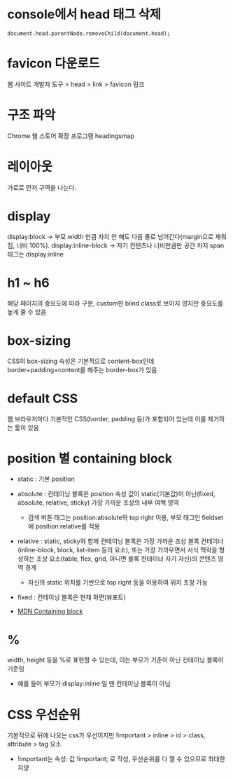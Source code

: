 # console에서 head 태그 삭제

`document.head.parentNode.removeChild(document.head);`

# favicon 다운로드

웹 사이트 개발자 도구 > head > link > favicon 링크

# 구조 파악

Chrome 웹 스토어 확장 프로그램 headingsmap

# 레이아웃

가로로 먼저 구역을 나눈다.

# display

display:block -> 부모 width 만큼 차지 안 해도 다음 줄로 넘어간다(margin으로 채워짐, 너비 100%).
display:inline-block -> 자기 컨텐츠나 너비만큼만 공간 차지
span 태그는 display:inline

# h1 ~ h6

해당 페이지의 중요도에 따라 구분, custom한 blind class로 보이지 않지만 중요도를 높게 줄 수 있음

# box-sizing

CSS의 box-sizing 속성은 기본적으로 content-box인데 border+padding+content를 해주는 border-box가 있음

# default CSS

웹 브라우저마다 기본적인 CSS(border, padding 등)가 포함되어 있는데 이를 제거하는 툴이 있음

# position 별 containing block

- static : 기본 position

- absolute : 컨테이닝 블록은 position 속성 값이 static(기본값)이 아닌(fixed, absolute, relative, sticky) 가장 가까운 조상의 내부 여백 영역

  - 검색 버튼 태그는 position:absolute와 top right 이용, 부모 태그인 fieldset에 position:relative를 적용

- relative : static, sticky와 함께 컨테이닝 블록은 가장 가까운 조상 블록 컨테이너(inline-block, block, list-item 등의 요소), 또는 가장 가까우면서 서식 맥락을 형성하는 조상 요소(table, flex, grid, 아니면 블록 컨테이너 자기 자신)의 콘텐츠 영역 경계

  - 자신의 static 위치를 기반으로 top right 등을 이용하여 위치 조정 가능

- fixed : 컨테이닝 블록은 현재 화면(뷰포트)

- [MDN Containing block](https://developer.mozilla.org/ko/docs/Web/CSS/Containing_block)

# %

width, height 등을 %로 표현할 수 있는데, 이는 부모가 기준이 아닌 컨테이닝 블록이 기준임

- 예를 들어 부모가 display:inline 일 땐 컨테이닝 블록이 아님

# CSS 우선순위

기본적으로 뒤에 나오는 css가 우선이지만 !important > inline > id > class, attribute > tag 요소

- !important는 속성: 값 !important; 로 작성, 우선순위를 다 깰 수 있으므로 최대한 지양
